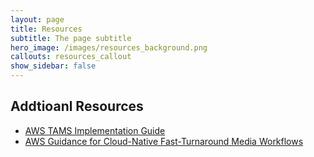 ```yaml
---
layout: page
title: Resources
subtitle: The page subtitle
hero_image: /images/resources_background.png
callouts: resources_callout
show_sidebar: false
---
```


## Addtioanl Resources 

- [AWS TAMS Implementation Guide](https://aws-solutions-library-samples.github.io/media-entertainment/cloud-native-fast-turnaround-media-workflows-on-aws/index.html)
- [AWS Guidance for Cloud-Native Fast-Turnaround Media Workflows](https://aws.amazon.com/solutions/guidance/cloud-native-fast-turnaround-media-workflows-on-aws/)


